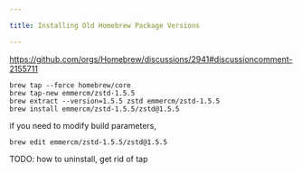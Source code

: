 ```yaml
---

title: Installing Old Homebrew Package Versions

---
```


https://github.com/orgs/Homebrew/discussions/2941#discussioncomment-2155711

```shell
brew tap --force homebrew/core
brew tap-new emmercm/zstd-1.5.5
brew extract --version=1.5.5 zstd emmercm/zstd-1.5.5
brew install emmercm/zstd-1.5.5/zstd@1.5.5
```

if you need to modify build parameters,

```shell
brew edit emmercm/zstd-1.5.5/zstd@1.5.5
```

TODO: how to uninstall, get rid of tap
<!--stackedit_data:
eyJoaXN0b3J5IjpbMTgwMjU1MDY2LDk5NjU3MDI3NCwxNjgxNz
M3ODAyXX0=
-->